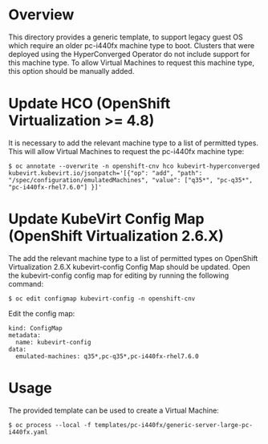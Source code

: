 # Overview

This directory provides a generic template, to support legacy guest OS
which require an older pc-i440fx machine type to boot.
Clusters that were deployed using the HyperConverged Operator do not include
support for this machine type. To allow Virtual Machines to request this
machine type, this option should be manually added.

# Update HCO (OpenShift Virtualization >= 4.8)

It is necessary to add the relevant machine type to a list of permitted types.
This will allow Virtual Machines to request the pc-i440fx machine type:

```
$ oc annotate --overwrite -n openshift-cnv hco kubevirt-hyperconverged kubevirt.kubevirt.io/jsonpatch='[{"op": "add", "path": "/spec/configuration/emulatedMachines", "value": ["q35*", "pc-q35*", "pc-i440fx-rhel7.6.0"] }]'

```

# Update KubeVirt Config Map (OpenShift Virtualization 2.6.X)

The add the relevant machine type to a list of permitted types on OpenShift
Virtualization 2.6.X kubevirt-config Config Map should be updated.
Open the kubevirt-config config map for editing by running the following
command:

`$ oc edit configmap kubevirt-config -n openshift-cnv`

Edit the config map:

```
kind: ConfigMap
metadata:
  name: kubevirt-config
data:
  emulated-machines: q35*,pc-q35*,pc-i440fx-rhel7.6.0
```

# Usage

The provided template can be used to create a Virtual Machine:

`$ oc process --local -f templates/pc-i440fx/generic-server-large-pc-i440fx.yaml`

